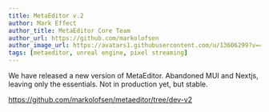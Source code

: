 ```yaml
---
title: MetaEditor v.2
author: Mark Effect
author_title: MetaEditor Core Team
author_url: https://github.com/markolofsen
author_image_url: https://avatars1.githubusercontent.com/u/13606299?v=4
tags: [metaeditor, unreal engine, pixel streaming]
---
```



We have released a new version of MetaEditor. Abandoned MUI and Nextjs, leaving only the essentials. Not in production yet, but stable.

https://github.com/markolofsen/metaeditor/tree/dev-v2
